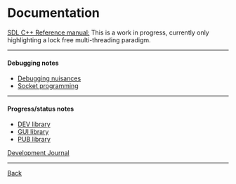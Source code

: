 <!-- -------------------------------------------------------------------------
//
//       Copyright (c) 2023 Frank Eskesen.
//
//       This file is free content, distributed under the MIT license.
//       (See accompanying file LICENSE.MIT or the original contained
//       within https://opensource.org/licenses/MIT)
//
//----------------------------------------------------------------------------
//
// Title-
//       ~/src/doc/index.md
//
// Purpose-
//       Distribution documentation
//
// Last change date-
//       2023/06/30
//
-------------------------------------------------------------------------- -->

# Documentation

[SDL C++ Reference manual:](cpp/REFERENCE.md)
This is a work in progress, currently only highlighting a lock free
multi-threading paradigm.

---
#### Debugging notes

- [Debugging nuisances](Journal/Nasties.md)
- [Socket programming](Journal/Socket.md)

---
#### Progress/status notes

- [DEV library](../cpp/lib/dev/README.md)
- [GUI library](../cpp/lib/gui/README.md)
- [PUB library](../cpp/lib/pub/README.md)

[Development Journal](Journal/Journal.md)

---
[Back](../../README.md)
